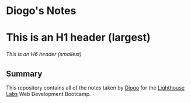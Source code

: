 # Diogo's Notes
# This is an H1 header (largest)
###### This is an H6 header (smallest)
## Summary
This repository contains all of the notes taken by [Diogo](https://github.com/SomarGuy) for the [Lighthouse Labs](https://www.lighthouselabs.ca/) Web Development Bootcamp.

